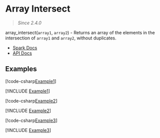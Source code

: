 ﻿# Array Intersect

> _Since 2.4.0_

array_intersect(`array1`, `array2`) - Returns an array of the elements in the
intersection of `array1` and `array2`, without duplicates.

* [Spark Docs](https://spark.apache.org/docs/3.2.2/api/sql/index.html#array_intersect)
* [API Docs](xref:TypedSpark.NET.Functions.Intersect*)

## Examples

[!code-csharp[Example1](../../../TypedSpark.NET.Tests/Examples/ArrayIntersect.cs#Example1)]

[!INCLUDE [Example1](../../../TypedSpark.NET.Tests/Examples/__examples__/ArrayIntersect.Case1.md)]

[!code-csharp[Example2](../../../TypedSpark.NET.Tests/Examples/ArrayIntersect.cs#Example2)]

[!INCLUDE [Example2](../../../TypedSpark.NET.Tests/Examples/__examples__/ArrayIntersect.Case2.md)]

[!code-csharp[Example3](../../../TypedSpark.NET.Tests/Examples/ArrayIntersect.cs#Example3)]

[!INCLUDE [Example3](../../../TypedSpark.NET.Tests/Examples/__examples__/ArrayIntersect.Case3.md)]
